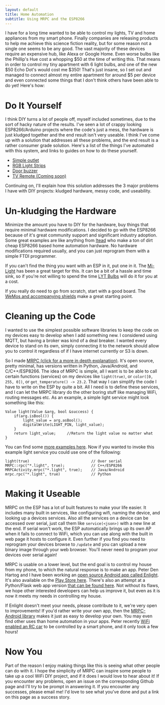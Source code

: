 ```yaml
---
layout: default
title: Home Automation
subtitle: Using MRPC and the ESP8266
---
```


I have for a long time wanted to be able to control my lights, TV and home appliances from my smart phone.
Finally companies are releasing products to help me achieve this science fiction reality,
but for some reason not a single one seems to be any good. The vast majority of these devices require an expensive
hub, like Alexa or Google Home. Even worse bulbs like the Phillip's Hue cost a whopping $50 at the time of writing this.
That means in order to control my tiny apartment with 6 light bulbs, and one of the new $50 Echo Dot's would cost me $350!
That's just insane, so I set out and managed to connect almost my entire apartment for around $5 per device and even
connected some things that I don't think others have been able to do yet!
Here's how:

Do It Yourself
========
I think DIY turns a lot of people off, myself included sometimes, due to the sort of hacky nature of the results.
I've seen a lot of crappy looking ESP8266/Arduino projects where the code's just a mess, the hardware is just kludged together
and the end result isn't very useable. I think I've come up with a solution that addresses all these problems, and the
end result is a rather consumer grade solution. Here's a list of the things I've automated with this system, and links to
guides on how to do these yourself.

- [Simple outlet](/haprojects/sonoff.html)
- [RGB Light Strips](/haprojects/rgb_strip.html)
- [Door buzzer](/haprojects/door_buzzer.html)
- [TV Remote (Coming soon)](#TODO)


Continuing on, I'll explain how this solution addresses the 3 major problems I have with
DIY projects: kludged hardware, messy code, and useability.

Un-kludging the Hardware
========
Minimize the amount you have to DIY for the hardware, buy things that require minimal hardware modifications.
I decided to go with the ESP8266 because of it's great community support and significant industry adoption.
Some great examples are like anything from [Itead](https://www.itead.cc/) who make a ton of dirt cheap ESP8266 based home automation hardware.
No hardware modifications required usually, and you can just reprogram them with a simple FTDI programmer.

If you can't find the thing you want with an ESP in it, put one in it.
The [Mi-Light](https://www.amazon.com/Milight-Changing-85-265V-Smartphone-Mi-Light/dp/B01K9GT7WQ/) has been a great target for this.
It can be a bit of a hassle and time sink, so if you're not willing to spend the time
[LYT Bulbs](https://authometion.com/shop/en/13-lyt-led-bulbs) will do it for you at a cost.

If you really do need to go from scratch, start with a good board.
The [WeMos and accompanying shields](https://www.wemos.cc/product) make a great starting point.

Cleaning up the Code
========
I wanted to use the simplest possible software libraries to keep the code on my devices easy to develop when I add something new.
I considered using MQTT, but having a broker was kind of a deal breaker. I wanted every device to stand on its own, simply connecting it
to the network should allow you to control it regardless of if I have internet currently or S3 is down.

So I made [MRPC (click for a more in depth explanation)](http://www.github.com/alex-sherman/mrpc).
It's open source, pretty minimal, has versions written in Python, Java/Android, and C/C++/ESP8266.
The idea of MRPC is simple, all I want is to be able to call certain functions (services)
on my devices like `light(true)`, or `color([0, 255, 0])`, or `get_temperature() -> 23.2`.
That way I can simplify the code I have to write on the ESP by quite a bit.
All I need is to define these services, and I can let the MRPC library do the other boring stuff like managing WiFi, routing messages etc.
As an example, a simple light service might look something like this:

    Value light(Value &arg, bool &success) {
        if(arg.isBool()) {
            light_value = arg.asBool();
            digitalWrite(LIGHT_PIN, light_value);
        }
        return light_value;     //Return the light value no matter what
    }

You can find some [more examples here](https://github.com/alex-sherman/MRPC-ESP8266/tree/master/Examples).
Now if you wanted to invoke this example light service you could use one of the following:

    light(true)                            // Over serial
    MRPC::rpc("*.light", true);            // C++/ESP8266
    MRPCActivity.mrpc("*.light", true);    // Java/Android
    mrpc.rpc("*.light", true)              // Python

Making it Useable
=========
MRPC on the ESP has a lot of built features to make your life easier.
It includes many built in services, like configuring wifi, naming the device, and looking up a devices services.
Also all the services on a device can be accessed over serial, just call them like `service(<json>)` with a new line at the end.
If serial won't work, the ESP automatically brings up its own AP when it fails to connect to WiFi, which you can use
along with the built in web page it hosts to configure it. Even further if you find you need to reprogram your devices
browse to `/update` and you can upload a new binary image through your web browser. You'll never need to program your devices
over serial again!

MRPC is usable on a lower level, but the end goal is to control my house from my phone, to which the natural response is to make an app.
Peter Den Hartog and I have been working an [open source Android app called Enlight](https://github.com/pddenhar/Android-Enlight).
It's also available on the [Play Store here](https://play.google.com/store/apps/details?id=com.fewsteet.enlight&hl=en).
There's also an attempt at a Python/Flask web app version [that can be found here](https://github.com/alex-sherman/enlight-python).
Not without its flaws, we hope other interested developers can help us improve it, but even as it is now it meets my needs
in controlling my house.

If Enlight doesn't meet your needs, please contribute to it, we're very open to improvements!
If you'd rather write your own app, then the [MRPC-Android library](https://github.com/alex-sherman/mrpc-android)
makes it just as easy to develop your own.
You may even find other uses than home automation in your apps. Peter recently [WiFi enabled an RC car](#TODO) to be controlled by
a smart phone, and it only took a few hours!

Now You
=========
Part of the reason I enjoy making things like this is seeing what other people can do with it.
I hope the simplicity of MRPC can inspire some people to take up a cool WiFi DIY project, and if it does I would love to hear about it!
If you encounter any problems, open an issue on the corresponding Github page and I'll try to be prompt in answering it.
If you encounter any successes, please email me! I'd love to see what you've done and put a link on this page as a success story.